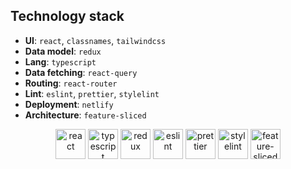 ## Technology stack

- **UI**: `react`, `classnames`, `tailwindcss`
- **Data model**: `redux`
- **Lang**: `typescript`
- **Data fetching**: `react-query`
- **Routing**: `react-router`
- **Lint**: `eslint`, `prettier`, `stylelint`
- **Deployment**: `netlify`
- **Architecture**: `feature-sliced`

<div align="center">
    <img title="react" alt="react" height=48 src="https://cdn.auth0.com/blog/react-js/react.png"/>
    <img title="typescript" alt="typescript" height=48 src="https://raw.githubusercontent.com/remojansen/logo.ts/master/ts.png"/>
    <img title="redux" alt="redux" height=48 src="https://redux.js.org/img/redux.svg"/>
    <img title="eslint" alt="eslint" height=48 src="https://d33wubrfki0l68.cloudfront.net/204482ca413433c80cd14fe369e2181dd97a2a40/092e2/assets/img/logo.svg"/>
    <img title="prettier" alt="prettier" height=48 src="https://prettier.io/icon.png"/>
    <img title="stylelint" alt="stylelint" height=48 src="https://camo.githubusercontent.com/aa04feafbd080140cd834905cf171ccf7b06fc5f1f1ae07ce9879218165312d1/68747470733a2f2f63646e2e776f726c64766563746f726c6f676f2e636f6d2f6c6f676f732f7374796c656c696e742e737667"/>
    <img title="feature-sliced" alt="feature-sliced" height=48 src="https://avatars.githubusercontent.com/u/60469024?s=200&v=4"/>
</div>
